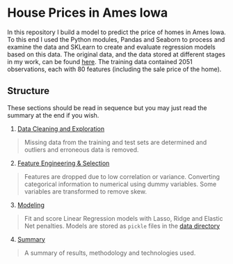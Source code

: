 # House Prices in Ames Iowa

In this repository I build a model to predict the price of homes in Ames Iowa. To this end I used the Python modules, Pandas and Seaborn to process and examine the data and SKLearn to create and evaluate regression models based on this data. The original data, and the data stored at different stages in my work, can be found [here](./data/). The training data contained 2051 observations, each with 80 features (including the sale price of the home).

## Structure
These sections should be read in sequence but you may just read the summary at the end if you wish.

1. [Data Cleaning and Exploration](./notebooks/1_cleaning.ipynb)
> Missing data from the training and test sets are determined and outliers and erroneous data is removed.

2. [Feature Engineering & Selection](./notebooks/2_eda_engineering.ipynb)
> Features are dropped due to low correlation or variance. Converting categorical information to numerical using dummy variables. Some variables are transformed to remove skew.

3. [Modeling](./notebooks/modeling.ipynb)
> Fit and score Linear Regression models with Lasso, Ridge and Elastic Net penalties. Models are stored as `pickle` files in the [data directory](./notebooks/pickled_models)

4. [Summary](./summary.md)   
> A summary of results, methodology and technologies used.
